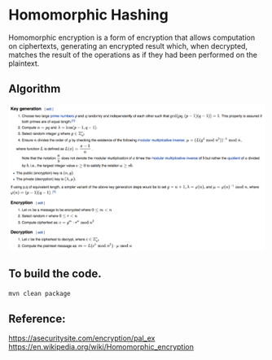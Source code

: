 # Homomorphic Hashing

Homomorphic encryption is a form of encryption that allows computation on ciphertexts, generating an encrypted result which, when decrypted, matches the result of the operations as if they had been performed on the plaintext.

## Algorithm
![](Algorithm.png)

## To build the code. 
```mvn clean package```

## Reference:
https://asecuritysite.com/encryption/pal_ex
https://en.wikipedia.org/wiki/Homomorphic_encryption
